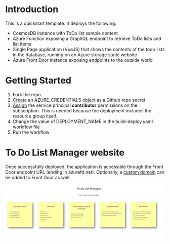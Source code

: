 # Introduction
This is a quickstart template. It deploys the following:
- CosmosDB instance with ToDo list sample content
- Azure Function exposing a GraphQL endpoint to retrieve ToDo lists and list items
- Single Page application (VueJS) that shows the contents of the todo lists in the database, running on an Azure storage static website
- Azure Front Door instance exposing endpoints to the outside world

# Getting Started
1. Fork the repo
2. [Create](https://github.com/marketplace/actions/azure-cli-action#configure-azure-credentials-as-github-secret) an AZURE_CREDENTIALS object as a Github repo secret
3. [Assign](https://docs.microsoft.com/azure/role-based-access-control/role-assignments-portal) the service principal **contributor** permissions on the subscription. This is needed because the deployment includes the resource group itself. 
4. Change the value of DEPLOYMENT_NAME in the build-deploy.yaml workflow file
5. Run the workflow

# To Do List Manager website
Once successfully deployed, the application is accessible through the Front Door endpoint URL (ending in azurefd.net). Optionally, a [custom domain](https://docs.microsoft.com/azure/frontdoor/front-door-custom-domain) can be added to Front Door as well. 

![Screenshot of the todolist webpage](/assets/todolistmanager.png)
